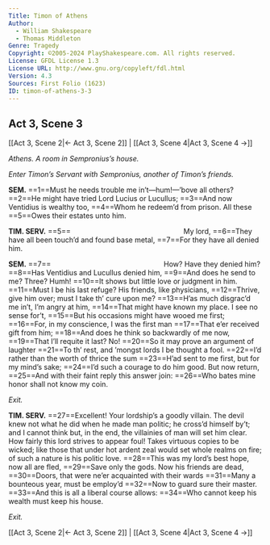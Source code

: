 ```yaml
---
Title: Timon of Athens
Author: 
  - William Shakespeare
  - Thomas Middleton
Genre: Tragedy
Copyright: ©2005-2024 PlayShakespeare.com. All rights reserved.
License: GFDL License 1.3
License URL: http://www.gnu.org/copyleft/fdl.html
Version: 4.3
Sources: First Folio (1623)
ID: timon-of-athens-3-3
---
```


## Act 3, Scene 3
[[Act 3, Scene 2|← Act 3, Scene 2]] | [[Act 3, Scene 4|Act 3, Scene 4 →]]

*Athens. A room in Sempronius’s house.*

*Enter Timon’s Servant with Sempronius, another of Timon’s friends.*

**SEM.**
==1==Must he needs trouble me in’t—hum!—’bove all others?
==2==He might have tried Lord Lucius or Lucullus;
==3==And now Ventidius is wealthy too,
==4==Whom he redeem’d from prison. All these
==5==Owes their estates unto him.

**TIM. SERV.**
==5==                My lord,
==6==They have all been touch’d and found base metal,
==7==For they have all denied him.

**SEM.**
==7==                How? Have they denied him?
==8==Has Ventidius and Lucullus denied him,
==9==And does he send to me? Three? Humh!
==10==It shows but little love or judgment in him.
==11==Must I be his last refuge? His friends, like physicians,
==12==Thrive, give him over; must I take th’ cure upon me?
==13==H’as much disgrac’d me in’t, I’m angry at him,
==14==That might have known my place. I see no sense for’t,
==15==But his occasions might have wooed me first;
==16==For, in my conscience, I was the first man
==17==That e’er received gift from him;
==18==And does he think so backwardly of me now,
==19==That I’ll requite it last? No!
==20==So it may prove an argument of laughter
==21==To th’ rest, and ’mongst lords I be thought a fool.
==22==I’d rather than the worth of thrice the sum
==23==H’ad sent to me first, but for my mind’s sake;
==24==I’d such a courage to do him good. But now return,
==25==And with their faint reply this answer join:
==26==Who bates mine honor shall not know my coin.

*Exit.*

**TIM. SERV.**
==27==Excellent! Your lordship’s a goodly villain. The devil knew not what he did when he made man politic; he cross’d himself by’t; and I cannot think but, in the end, the villainies of man will set him clear. How fairly this lord strives to appear foul! Takes virtuous copies to be wicked; like those that under hot ardent zeal would set whole realms on fire; of such a nature is his politic love.
==28==This was my lord’s best hope, now all are fled,
==29==Save only the gods. Now his friends are dead,
==30==Doors, that were ne’er acquainted with their wards
==31==Many a bounteous year, must be employ’d
==32==Now to guard sure their master.
==33==And this is all a liberal course allows:
==34==Who cannot keep his wealth must keep his house.

*Exit.*

[[Act 3, Scene 2|← Act 3, Scene 2]] | [[Act 3, Scene 4|Act 3, Scene 4 →]]